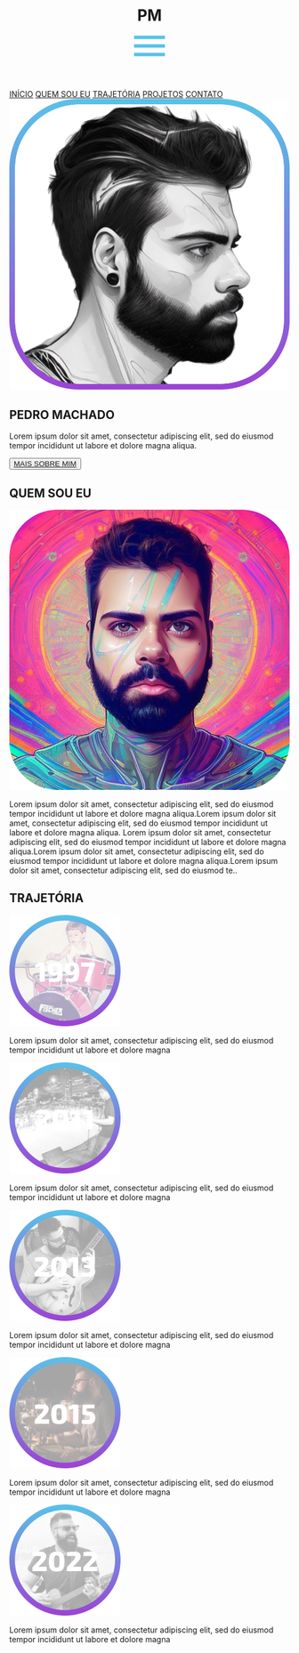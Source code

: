 <!DOCTYPE html>
<html lang="pt-br">
<head>
    <meta charset="UTF-8">
    <meta http-equiv="X-UA-Compatible" content="IE=edge">
    <meta name="viewport" content="width=device-width, initial-scale=1.0">
    <title>Pedro Machado</title>
    <link rel="stylesheet" href="/css/reset.css">
    <link rel="stylesheet" href="/css/index.css">
    <link rel="stylesheet" href="https://fonts.googleapis.com/css2?family=Material+Symbols+Outlined:opsz,wght,FILL,GRAD@48,400,0,0" />
</head>
<body>
    <header>
        <h1>PM</h1>
        <img class="header-menu" src="/Images/menu.svg" alt="">
    </header>
    <nav class="navbar">
        <a href="#principal" class="navbar__link navbar__link--inicio">INÍCIO</a>
        <a href="#quemsoueu" class="navbar__link navbar__link--quemsoueu">QUEM SOU EU</a>
        <a href="#trajetoria" class="navbar__link navbar__link--trajetoria">TRAJETÓRIA</a>
        <a href="" class="navbar__link navbar__link--projeto">PROJETOS</a>
        <a href="" class="navbar__link navbar__link--contato">CONTATO</a>
    </nav>
    <section id="principal">
        <div class="principal__conteudo">
            <img class="principal__conteudo__imagem" src="/Images/Principal.svg" alt="">
            <h1>PEDRO MACHADO</h1>
            <p>Lorem ipsum dolor sit amet, consectetur adipiscing elit, sed do 
                eiusmod tempor incididunt ut labore et dolore magna aliqua.
            </p>
            <button><a href="#quemsoueu">MAIS SOBRE MIM</a></button>
        </div>
    </section>
    <section id="quemsoueu">
        <div class="quemsoueu__conteudo">
            <h1>QUEM SOU EU</h1>
            <img class="quemsoueu__conteudo__imagem" src="/Images/Quemsoueu.svg" alt="">
            <p>Lorem ipsum dolor sit amet, consectetur adipiscing elit, sed do eiusmod tempor 
                incididunt ut labore et dolore magna aliqua.Lorem ipsum dolor sit amet, consectetur
                adipiscing elit, sed do eiusmod tempor incididunt ut labore et dolore magna aliqua.
                Lorem ipsum dolor sit amet, consectetur adipiscing elit, sed do eiusmod tempor incididunt
                ut labore et dolore magna aliqua.Lorem ipsum dolor sit amet, consectetur adipiscing elit,
                sed do eiusmod tempor incididunt ut labore et dolore magna aliqua.Lorem ipsum dolor sit 
                amet, consectetur adipiscing elit, sed do eiusmod te..
            </p>
        </div>
    </section>
    <section id="trajetoria">
        <div class="trajetoria__titulo">
            <h1>
                TRAJETÓRIA
            </h1>
        </div>
        <div class="trajetoria__conteudo">
            <article class="trajetoria__conteudo__cartao">
                <img src="/Images/1997.svg" alt="">
                <p>Lorem ipsum dolor sit amet, consectetur adipiscing elit, sed do 
                    eiusmod tempor incididunt ut labore et dolore magna 
                </p>
            </article>
            <article class="trajetoria__conteudo__cartao">
                <img src="/Images/2011.svg" alt="">
                <p>Lorem ipsum dolor sit amet, consectetur adipiscing elit, sed do 
                    eiusmod tempor incididunt ut labore et dolore magna 
                </p>
            </article>
            <article class="trajetoria__conteudo__cartao">
                <img src="/Images/2013.svg" alt="">
                <p>Lorem ipsum dolor sit amet, consectetur adipiscing elit, sed do 
                    eiusmod tempor incididunt ut labore et dolore magna 
                </p>
            </article>
            <article class="trajetoria__conteudo__cartao">
                <img src="/Images/2015.svg" alt="">
                <p>Lorem ipsum dolor sit amet, consectetur adipiscing elit, sed do 
                    eiusmod tempor incididunt ut labore et dolore magna 
                </p>
            </article>
            <article class="trajetoria__conteudo__cartao">
                <img src="/Images/2022.svg" alt="">
                <p>Lorem ipsum dolor sit amet, consectetur adipiscing elit, sed do 
                    eiusmod tempor incididunt ut labore et dolore magna 
                </p>
            </article>
        </div>
    </section>
    <script src="/js/index.js"></script>
</body>
</html>
